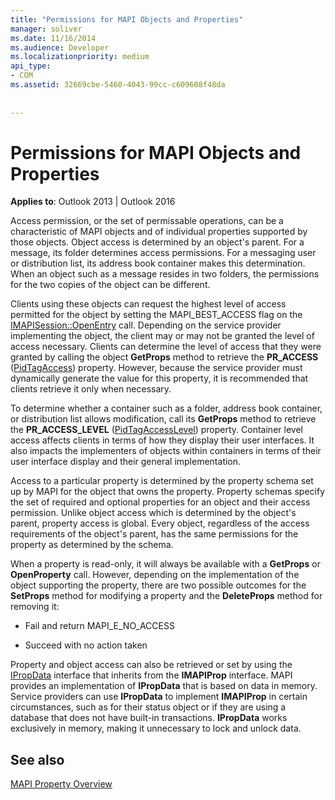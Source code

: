 ```yaml
---
title: "Permissions for MAPI Objects and Properties"
manager: soliver
ms.date: 11/16/2014
ms.audience: Developer
ms.localizationpriority: medium
api_type:
- COM
ms.assetid: 32669cbe-5460-4043-99cc-c609608f48da
 
 
---
```


# Permissions for MAPI Objects and Properties

  
  
**Applies to**: Outlook 2013 | Outlook 2016 
  
Access permission, or the set of permissable operations, can be a characteristic of MAPI objects and of individual properties supported by those objects. Object access is determined by an object's parent. For a message, its folder determines access permissions. For a messaging user or distribution list, its address book container makes this determination. When an object such as a message resides in two folders, the permissions for the two copies of the object can be different. 
  
Clients using these objects can request the highest level of access permitted for the object by setting the MAPI_BEST_ACCESS flag on the [IMAPISession::OpenEntry](imapisession-openentry.md) call. Depending on the service provider implementing the object, the client may or may not be granted the level of access necessary. Clients can determine the level of access that they were granted by calling the object **GetProps** method to retrieve the **PR_ACCESS** ([PidTagAccess](pidtagaccess-canonical-property.md)) property. However, because the service provider must dynamically generate the value for this property, it is recommended that clients retrieve it only when necessary. 
  
To determine whether a container such as a folder, address book container, or distribution list allows modification, call its **GetProps** method to retrieve the **PR_ACCESS_LEVEL** ([PidTagAccessLevel](pidtagaccesslevel-canonical-property.md)) property. Container level access affects clients in terms of how they display their user interfaces. It also impacts the implementers of objects within containers in terms of their user interface display and their general implementation. 
  
Access to a particular property is determined by the property schema set up by MAPI for the object that owns the property. Property schemas specify the set of required and optional properties for an object and their access permission. Unlike object access which is determined by the object's parent, property access is global. Every object, regardless of the access requirements of the object's parent, has the same permissions for the property as determined by the schema.
  
When a property is read-only, it will always be available with a **GetProps** or **OpenProperty** call. However, depending on the implementation of the object supporting the property, there are two possible outcomes for the **SetProps** method for modifying a property and the **DeleteProps** method for removing it: 
  
- Fail and return MAPI_E_NO_ACCESS
    
- Succeed with no action taken
    
Property and object access can also be retrieved or set by using the [IPropData](ipropdataimapiprop.md) interface that inherits from the **IMAPIProp** interface. MAPI provides an implementation of **IPropData** that is based on data in memory. Service providers can use **IPropData** to implement **IMAPIProp** in certain circumstances, such as for their status object or if they are using a database that does not have built-in transactions. **IPropData** works exclusively in memory, making it unnecessary to lock and unlock data. 
  
## See also



[MAPI Property Overview](mapi-property-overview.md)

